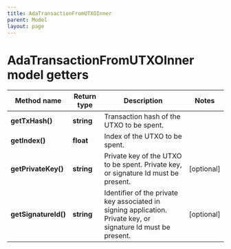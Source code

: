 ```yaml
---
title: AdaTransactionFromUTXOInner
parent: Model
layout: page
---
```


# AdaTransactionFromUTXOInner model getters

Method name | Return type | Description | Notes
------------ | ------------- | ------------- | -------------
**getTxHash()** | **string** | Transaction hash of the UTXO to be spent. |
**getIndex()** | **float** | Index of the UTXO to be spent. |
**getPrivateKey()** | **string** | Private key of the UTXO to be spent. Private key, or signature Id must be present. | [optional]
**getSignatureId()** | **string** | Identifier of the private key associated in signing application. Private key, or signature Id must be present. | [optional]

